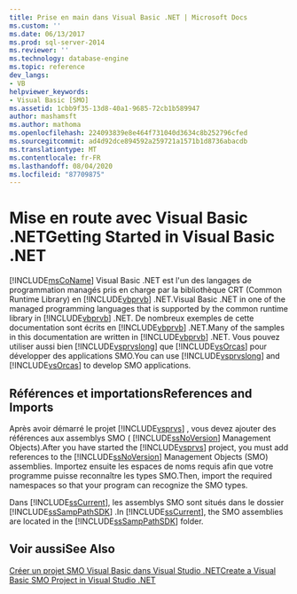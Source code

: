 ```yaml
---
title: Prise en main dans Visual Basic .NET | Microsoft Docs
ms.custom: ''
ms.date: 06/13/2017
ms.prod: sql-server-2014
ms.reviewer: ''
ms.technology: database-engine
ms.topic: reference
dev_langs:
- VB
helpviewer_keywords:
- Visual Basic [SMO]
ms.assetid: 1cbb9f35-13d8-40a1-9685-72cb1b589947
author: mashamsft
ms.author: mathoma
ms.openlocfilehash: 224093839e8e464f731040d3634c8b252796cfed
ms.sourcegitcommit: ad4d92dce894592a259721a1571b1d8736abacdb
ms.translationtype: MT
ms.contentlocale: fr-FR
ms.lasthandoff: 08/04/2020
ms.locfileid: "87709875"
---
```

# <a name="getting-started-in-visual-basic-net"></a><span data-ttu-id="2412e-102">Mise en route avec Visual Basic .NET</span><span class="sxs-lookup"><span data-stu-id="2412e-102">Getting Started in Visual Basic .NET</span></span>
  [!INCLUDE[msCoName](../../includes/msconame-md.md)] <span data-ttu-id="2412e-103">Visual Basic .NET est l'un des langages de programmation managés pris en charge par la bibliothèque CRT (Common Runtime Library) en [!INCLUDE[vbprvb](../../includes/vbprvb-md.md)] .NET.</span><span class="sxs-lookup"><span data-stu-id="2412e-103">Visual Basic .NET in one of the managed programming languages that is supported by the common runtime library in [!INCLUDE[vbprvb](../../includes/vbprvb-md.md)] .NET.</span></span> <span data-ttu-id="2412e-104">De nombreux exemples de cette documentation sont écrits en [!INCLUDE[vbprvb](../../includes/vbprvb-md.md)] .NET.</span><span class="sxs-lookup"><span data-stu-id="2412e-104">Many of the samples in this documentation are written in [!INCLUDE[vbprvb](../../includes/vbprvb-md.md)] .NET.</span></span> <span data-ttu-id="2412e-105">Vous pouvez utiliser aussi bien [!INCLUDE[vsprvslong](../../includes/vsprvslong-md.md)] que [!INCLUDE[vsOrcas](../../includes/vsorcas-md.md)] pour développer des applications SMO.</span><span class="sxs-lookup"><span data-stu-id="2412e-105">You can use [!INCLUDE[vsprvslong](../../includes/vsprvslong-md.md)] and [!INCLUDE[vsOrcas](../../includes/vsorcas-md.md)] to develop SMO applications.</span></span>  
  
## <a name="references-and-imports"></a><span data-ttu-id="2412e-106">Références et importations</span><span class="sxs-lookup"><span data-stu-id="2412e-106">References and Imports</span></span>  
 <span data-ttu-id="2412e-107">Après avoir démarré le projet [!INCLUDE[vsprvs](../../includes/vsprvs-md.md)] , vous devez ajouter des références aux assemblys SMO ( [!INCLUDE[ssNoVersion](../../includes/ssnoversion-md.md)] Management Objects).</span><span class="sxs-lookup"><span data-stu-id="2412e-107">After you have started the [!INCLUDE[vsprvs](../../includes/vsprvs-md.md)] project, you must add references to the [!INCLUDE[ssNoVersion](../../includes/ssnoversion-md.md)] Management Objects (SMO) assemblies.</span></span> <span data-ttu-id="2412e-108">Importez ensuite les espaces de noms requis afin que votre programme puisse reconnaître les types SMO.</span><span class="sxs-lookup"><span data-stu-id="2412e-108">Then, import the required namespaces so that your program can recognize the SMO types.</span></span>  
  
 <span data-ttu-id="2412e-109">Dans [!INCLUDE[ssCurrent](../../includes/sscurrent-md.md)], les assemblys SMO sont situés dans le dossier [!INCLUDE[ssSampPathSDK](../../includes/sssamppathsdk-md.md)] .</span><span class="sxs-lookup"><span data-stu-id="2412e-109">In [!INCLUDE[ssCurrent](../../includes/sscurrent-md.md)], the SMO assemblies are located in the [!INCLUDE[ssSampPathSDK](../../includes/sssamppathsdk-md.md)] folder.</span></span>  
  
## <a name="see-also"></a><span data-ttu-id="2412e-110">Voir aussi</span><span class="sxs-lookup"><span data-stu-id="2412e-110">See Also</span></span>  
 [<span data-ttu-id="2412e-111">Créer un projet SMO Visual Basic dans Visual Studio .NET</span><span class="sxs-lookup"><span data-stu-id="2412e-111">Create a Visual Basic SMO Project in Visual Studio .NET</span></span>](../../../2014/database-engine/dev-guide/create-a-visual-basic-smo-project-in-visual-studio-net.md)  
  
  
